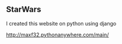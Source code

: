 StarWars
------------

I created this website on python using django<br>

http://maxf32.pythonanywhere.com/main/

